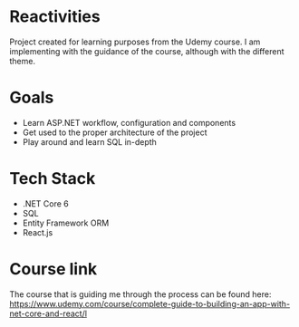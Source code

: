 # Reactivities
Project created for learning purposes from the Udemy course. I am implementing with the guidance of the course, although with the different theme.

# Goals
- Learn ASP.NET workflow, configuration and components
- Get used to the proper architecture of the project
- Play around and learn SQL in-depth

# Tech Stack
- .NET Core 6
- SQL
- Entity Framework ORM
- React.js

# Course link
The course that is guiding me through the process can be found here: https://www.udemy.com/course/complete-guide-to-building-an-app-with-net-core-and-react/l